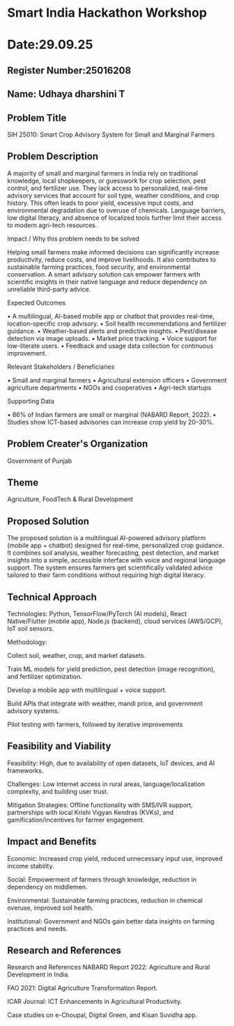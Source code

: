 # Smart India Hackathon Workshop
# Date:29.09.25
## Register Number:25016208
## Name: Udhaya dharshini T
## Problem Title
SIH 25010: Smart Crop Advisory System for Small and Marginal Farmers
## Problem Description
A majority of small and marginal farmers in India rely on traditional knowledge, local shopkeepers, or guesswork for crop selection, pest control, and fertilizer use. They lack access to personalized, real-time advisory services that account for soil type, weather conditions, and crop history. This often leads to poor yield, excessive input costs, and environmental degradation due to overuse of chemicals. Language barriers, low digital literacy, and absence of localized tools further limit their access to modern agri-tech resources.

Impact / Why this problem needs to be solved

Helping small farmers make informed decisions can significantly increase productivity, reduce costs, and improve livelihoods. It also contributes to sustainable farming practices, food security, and environmental conservation. A smart advisory solution can empower farmers with scientific insights in their native language and reduce dependency on unreliable third-party advice.

Expected Outcomes

• A multilingual, AI-based mobile app or chatbot that provides real-time, location-specific crop advisory.
• Soil health recommendations and fertilizer guidance.
• Weather-based alerts and predictive insights.
• Pest/disease detection via image uploads.
• Market price tracking.
• Voice support for low-literate users.
• Feedback and usage data collection for continuous improvement.

Relevant Stakeholders / Beneficiaries

• Small and marginal farmers
• Agricultural extension officers
• Government agriculture departments
• NGOs and cooperatives
• Agri-tech startups

Supporting Data

• 86% of Indian farmers are small or marginal (NABARD Report, 2022).
• Studies show ICT-based advisories can increase crop yield by 20–30%.

## Problem Creater's Organization
Government of Punjab

## Theme
Agriculture, FoodTech & Rural Development

## Proposed Solution
The proposed solution is a multilingual AI-powered advisory platform (mobile app + chatbot) designed for real-time, personalized crop guidance. It combines soil analysis, weather forecasting, pest detection, and market insights into a simple, accessible interface with voice and regional language support. The system ensures farmers get scientifically validated advice tailored to their farm conditions without requiring high digital literacy.
## Technical Approach
Technologies: Python, TensorFlow/PyTorch (AI models), React Native/Flutter (mobile app), Node.js (backend), cloud services (AWS/GCP), IoT soil sensors.

Methodology:

Collect soil, weather, crop, and market datasets.

Train ML models for yield prediction, pest detection (image recognition), and fertilizer optimization.

Develop a mobile app with multilingual + voice support.

Build APIs that integrate with weather, mandi price, and government advisory systems.

Pilot testing with farmers, followed by iterative improvements

## Feasibility and Viability
Feasibility: High, due to availability of open datasets, IoT devices, and AI frameworks.

Challenges: Low internet access in rural areas, language/localization complexity, and building user trust.

Mitigation Strategies: Offline functionality with SMS/IVR support, partnerships with local Krishi Vigyan Kendras (KVKs), and gamification/incentives for farmer engagement.


## Impact and Benefits
Economic: Increased crop yield, reduced unnecessary input use, improved income stability.

Social: Empowerment of farmers through knowledge, reduction in dependency on middlemen.

Environmental: Sustainable farming practices, reduction in chemical overuse, improved soil health.

Institutional: Government and NGOs gain better data insights on farming practices and needs.

## Research and References
Research and References
NABARD Report 2022: Agriculture and Rural Development in India.

FAO 2021: Digital Agriculture Transformation Report.

ICAR Journal: ICT Enhancements in Agricultural Productivity.

Case studies on e-Choupal, Digital Green, and Kisan Suvidha app.
